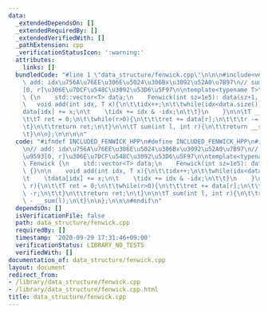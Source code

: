 ```yaml
---
data:
  _extendedDependsOn: []
  _extendedRequiredBy: []
  _extendedVerifiedWith: []
  _pathExtension: cpp
  _verificationStatusIcon: ':warning:'
  attributes:
    links: []
  bundledCode: "#line 1 \"data_structure/fenwick.cpp\"\n\n\n#include<vector>\n\n//\
    \ add: idx\u756A\u76EE\u306E\u5024\u306Bx\u3092\u52A0\u7B97\n// sum: \u533A\u9593\
    [0, r]\u306E\u7DCF\u548C\u3092\u53D6\u5F97\n\ntemplate<typename T>\nstruct Fenwick\
    \ {\n    std::vector<T> data;\n    Fenwick(int sz=1e5): data(sz+1, 0) {}\n\n \
    \   void add(int idx, T x){\n\t\tidx++;\n\t\twhile(idx<data.size()){\n\t    \t\
    data[idx] += x;\n\t    \tidx += idx & -idx;\n\t\t}\n    }\n\n\tT __sum(int r){\n\
    \t\tT ret = 0;\n\t\twhile(r>0){\n\t\t\tret += data[r];\n\t\t\tr -= r & -r;\n\t\
    \t}\n\t\treturn ret;\n\t}\n\n\tT sum(int l, int r){\n\t\treturn __sum(r+1) - __sum(l);\n\
    \t}\n\n};\n\n\n\n"
  code: "#ifndef INCLUDED_FENWICK_HPP\n#define INCLUDED_FENWICK_HPP\n#include<vector>\n\
    \n// add: idx\u756A\u76EE\u306E\u5024\u306Bx\u3092\u52A0\u7B97\n// sum: \u533A\
    \u9593[0, r]\u306E\u7DCF\u548C\u3092\u53D6\u5F97\n\ntemplate<typename T>\nstruct\
    \ Fenwick {\n    std::vector<T> data;\n    Fenwick(int sz=1e5): data(sz+1, 0)\
    \ {}\n\n    void add(int idx, T x){\n\t\tidx++;\n\t\twhile(idx<data.size()){\n\
    \t    \tdata[idx] += x;\n\t    \tidx += idx & -idx;\n\t\t}\n    }\n\n\tT __sum(int\
    \ r){\n\t\tT ret = 0;\n\t\twhile(r>0){\n\t\t\tret += data[r];\n\t\t\tr -= r &\
    \ -r;\n\t\t}\n\t\treturn ret;\n\t}\n\n\tT sum(int l, int r){\n\t\treturn __sum(r+1)\
    \ - __sum(l);\n\t}\n\n};\n\n\n#endif\n"
  dependsOn: []
  isVerificationFile: false
  path: data_structure/fenwick.cpp
  requiredBy: []
  timestamp: '2020-09-29 17:31:46+09:00'
  verificationStatus: LIBRARY_NO_TESTS
  verifiedWith: []
documentation_of: data_structure/fenwick.cpp
layout: document
redirect_from:
- /library/data_structure/fenwick.cpp
- /library/data_structure/fenwick.cpp.html
title: data_structure/fenwick.cpp
---
```

